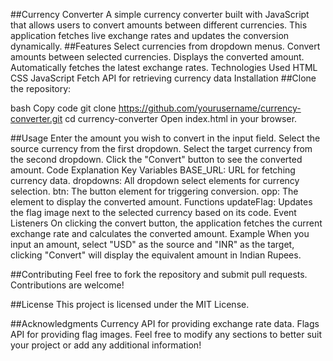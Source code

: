 ##Currency Converter
A simple currency converter built with JavaScript that allows users to convert amounts between different currencies. This application fetches live exchange rates and updates the conversion dynamically.
##Features
Select currencies from dropdown menus.
Convert amounts between selected currencies.
Displays the converted amount.
Automatically fetches the latest exchange rates.
Technologies Used
HTML
CSS
JavaScript
Fetch API for retrieving currency data
Installation
##Clone the repository:

bash
Copy code
git clone https://github.com/yourusername/currency-converter.git
cd currency-converter
Open index.html in your browser.

##Usage
Enter the amount you wish to convert in the input field.
Select the source currency from the first dropdown.
Select the target currency from the second dropdown.
Click the "Convert" button to see the converted amount.
Code Explanation
Key Variables
BASE_URL: URL for fetching currency data.
dropdowns: All dropdown select elements for currency selection.
btn: The button element for triggering conversion.
opp: The element to display the converted amount.
Functions
updateFlag: Updates the flag image next to the selected currency based on its code.
Event Listeners
On clicking the convert button, the application fetches the current exchange rate and calculates the converted amount.
Example
When you input an amount, select "USD" as the source and "INR" as the target, clicking "Convert" will display the equivalent amount in Indian Rupees.

##Contributing
Feel free to fork the repository and submit pull requests. Contributions are welcome!

##License
This project is licensed under the MIT License.

##Acknowledgments
Currency API for providing exchange rate data.
Flags API for providing flag images.
Feel free to modify any sections to better suit your project or add any additional information!
